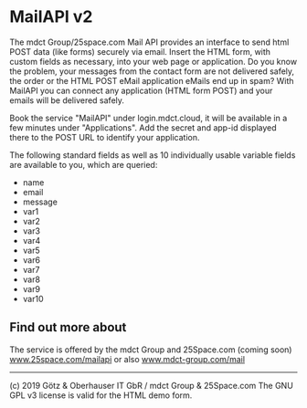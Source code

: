 # MailAPI v2

The mdct Group/25space.com Mail API provides an interface to send html POST data (like forms) securely via email.
Insert the HTML form, with custom fields as necessary, into your web page or application.
Do you know the problem, your messages from the contact form are not delivered safely, the order or the HTML POST eMail application eMails end up in spam? With MailAPI you can connect any application (HTML form POST) and your emails will be delivered safely.


Book the service "MailAPI" under login.mdct.cloud, it will be available in a few minutes under "Applications".
Add the secret and app-id displayed there to the POST URL to identify your application.


The following standard fields as well as 10 individually usable variable fields are available to you, which are queried:
- name
- email
- message
- var1
- var2
- var3
- var4
- var5
- var6
- var7
- var8
- var9
- var10






## Find out more about
The service is offered by the mdct Group and 25Space.com (coming soon)
www.25space.com/mailapi or also www.mdct-group.com/mail

___
(c) 2019 Götz & Oberhauser IT GbR / mdct Group & 25Space.com
The GNU GPL v3 license is valid for the HTML demo form.
